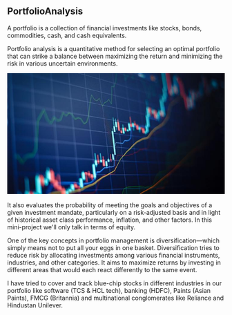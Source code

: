 ## PortfolioAnalysis

A portfolio is a collection of financial investments like stocks, bonds, commodities, cash, and cash equivalents.

Portfolio analysis is a quantitative method for selecting an optimal portfolio that can strike a balance between maximizing the return and minimizing the risk in various uncertain environments.

![](./stocks.jpg)

It also evaluates the probability of meeting the goals and objectives of a given investment mandate, particularly on a risk-adjusted basis and in light of historical asset class performance, inflation, and other factors. In this mini-project we'll only talk in terms of equity.

One of the key concepts in portfolio management is diversification—which simply means not to put all your eggs in one basket. Diversification tries to reduce risk by allocating investments among various financial instruments, industries, and other categories. It aims to maximize returns by investing in different areas that would each react differently to the same event.

I have tried to cover and track blue-chip stocks in different industries in our portfolio like software (TCS & HCL tech), banking (HDFC), Paints (Asian Paints), FMCG (Britannia) and multinational conglomerates like Reliance and Hindustan Unilever.
